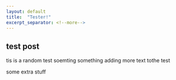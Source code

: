 ```yaml
---
layout: default
title:  "Tester!"
excerpt_separator: <!--more-->
---
```


## test post
tis is a random test soemting something adding more text tothe test
<!--more-->
some extra stuff
